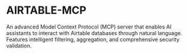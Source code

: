 # AIRTABLE-MCP
An advanced Model Context Protocol (MCP) server that enables AI assistants to interact with Airtable databases through natural language. Features intelligent filtering, aggregation, and comprehensive security validation.
